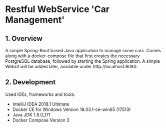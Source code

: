 # Restful WebService 'Car Management'

## 1. Overview
A simple Spring-Boot based Java application to manage some cars. Comes along with a docker-compose file that first creates the necessary PostgreSQL database, followed by starting the Spring application. A simple WebUI will be added later, available under http://localhost:8080. 

## 2. Development
Used IDEs, frameworks and tools:
- IntelliJ IDEA 2018.1 Ultimate
- Docker CE for Windows Version 18.03.1-ce-win65 (17513)
- Java JDK 1.8.0_171
- Docker Compose Version 3
